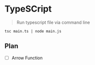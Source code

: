 # TypeSCript

> Run typescript file via command line

```shell
tsc main.ts | node main.js
```

## Plan

- [ ] Arrow Function

